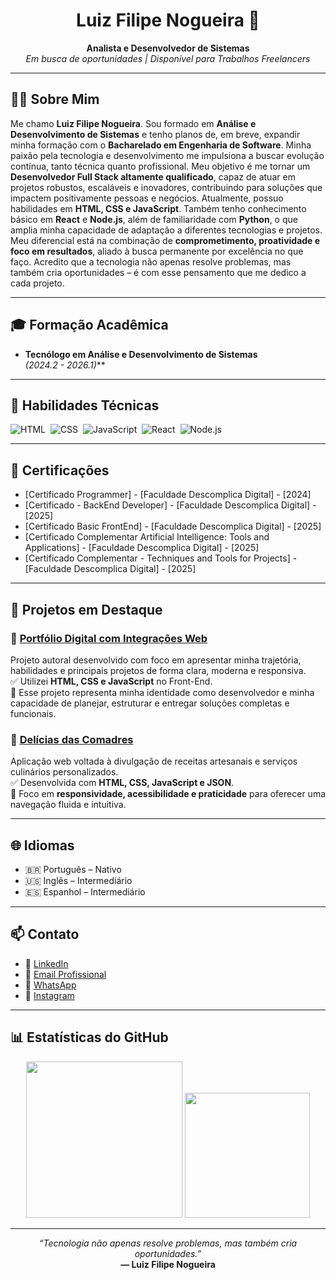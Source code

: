 <h1 align="center">Luiz Filipe Nogueira 👋</h1>

<p align="center">
  <strong>Analista e Desenvolvedor de Sistemas</strong><br>
  <em>Em busca de oportunidades | Disponível para Trabalhos Freelancers</em>
</p>

---

## 👨‍💻 Sobre Mim

Me chamo **Luiz Filipe Nogueira**. Sou formado em **Análise e Desenvolvimento de Sistemas** e tenho planos de, em breve, expandir minha formação com o **Bacharelado em Engenharia de Software**.
Minha paixão pela tecnologia e desenvolvimento me impulsiona a buscar evolução contínua, tanto técnica quanto profissional. Meu objetivo é me tornar um **Desenvolvedor Full Stack altamente qualificado**, capaz de atuar em projetos robustos, escaláveis e inovadores, contribuindo para soluções que impactem positivamente pessoas e negócios. Atualmente, possuo habilidades em **HTML, CSS e JavaScript**. Também tenho conhecimento básico em **React** e **Node.js**, além de familiaridade com **Python**, o que amplia minha capacidade de adaptação a diferentes tecnologias e projetos. Meu diferencial está na combinação de **comprometimento, proatividade e foco em resultados**, aliado à busca permanente por excelência no que faço. Acredito que a tecnologia não apenas resolve problemas, mas também cria oportunidades – é com esse pensamento que me dedico a cada projeto.

---

## 🎓 Formação Acadêmica

- **Tecnólogo em Análise e Desenvolvimento de Sistemas**  
  *(2024.2 - 2026.1)***

---

## 🚀 Habilidades Técnicas

![HTML](https://img.shields.io/badge/HTML5-E34F26?style=for-the-badge&logo=html5&logoColor=white)&nbsp;
![CSS](https://img.shields.io/badge/CSS3-1572B6?style=for-the-badge&logo=css3&logoColor=white)&nbsp;
![JavaScript](https://img.shields.io/badge/JavaScript-F7DF1E?style=for-the-badge&logo=javascript&logoColor=black)&nbsp;
![React](https://img.shields.io/badge/React-20232A?style=for-the-badge&logo=react&logoColor=61DAFB)&nbsp;
![Node.js](https://img.shields.io/badge/Node.js-339933?style=for-the-badge&logo=nodedotjs&logoColor=white)

---

## 🏅 Certificações

- [Certificado Programmer] - [Faculdade Descomplica Digital] - [2024]
- [Certificado - BackEnd Developer] - [Faculdade Descomplica Digital] - [2025]
- [Certificado Basic FrontEnd] - [Faculdade Descomplica Digital] - [2025]
- [Certificado Complementar Artificial Intelligence: Tools and Applications] - [Faculdade Descomplica Digital] - [2025]
- [Certificado Complementar - Techniques and Tools for Projects] - [Faculdade Descomplica Digital] - [2025]

---

## 💼 Projetos em Destaque

### 🎯 [Portfólio Digital com Integrações Web](#)
Projeto autoral desenvolvido com foco em apresentar minha trajetória, habilidades e principais projetos de forma clara, moderna e responsiva.  
✅ Utilizei **HTML, CSS e JavaScript** no Front-End.  
🎯 Esse projeto representa minha identidade como desenvolvedor e minha capacidade de planejar, estruturar e entregar soluções completas e funcionais.

### 🥘 [Delícias das Comadres](#)
Aplicação web voltada à divulgação de receitas artesanais e serviços culinários personalizados.  
✅ Desenvolvida com **HTML, CSS, JavaScript e JSON**.  
📱 Foco em **responsividade, acessibilidade e praticidade** para oferecer uma navegação fluida e intuitiva.

---

## 🌐 Idiomas

- 🇧🇷 Português – Nativo  
- 🇺🇸 Inglês – Intermediário  
- 🇪🇸 Espanhol – Intermediário

---

## 📫 Contato 

- 🔗 [LinkedIn](https://www.linkedin.com/in/luizfilipenogueira)  
- 📧 [Email Profissional](mailto:lfnjecorporativo@gmail.com?subject=Contato%20via%20GitHub&body=Ol%C3%A1.%20Como%20vai%3F%20Vi%20seu%20perfil%20no%20GitHub%20e%20gostaria%20de%20entrar%20em%20contato.)
- 💬 [WhatsApp](https://wa.me/5571982344467?text=Ol%C3%A1.%20Vi%20seu%20perfil%20no%20Linkedln.%20Gostaria%20de%20entrar%20em%20contato.)
- 📸 [Instagram](https://www.instagram.com/_lfnje)

---

## 📊 Estatísticas do GitHub

<p align="center">
  <img src="https://github-readme-stats.vercel.app/api?username=lfnje&show_icons=true&theme=radical" height="250" />
  <img src="https://github-readme-stats.vercel.app/api/top-langs/?username=lfnje&layout=compact&theme=radical" height="200" />
</p>

---

<p align="center">
  <em>“Tecnologia não apenas resolve problemas, mas também cria oportunidades.”</em><br>
  <strong>— Luiz Filipe Nogueira</strong>
</p>

